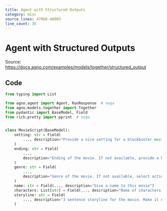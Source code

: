 ```yaml
---
title: Agent with Structured Outputs
category: misc
source_lines: 47968-48003
line_count: 35
---
```


# Agent with Structured Outputs
Source: https://docs.agno.com/examples/models/together/structured_output



## Code

```python cookbook/models/together/structured_output.py
from typing import List

from agno.agent import Agent, RunResponse  # noqa
from agno.models.together import Together
from pydantic import BaseModel, Field
from rich.pretty import pprint  # noqa


class MovieScript(BaseModel):
    setting: str = Field(
        ..., description="Provide a nice setting for a blockbuster movie."
    )
    ending: str = Field(
        ...,
        description="Ending of the movie. If not available, provide a happy ending.",
    )
    genre: str = Field(
        ...,
        description="Genre of the movie. If not available, select action, thriller or romantic comedy.",
    )
    name: str = Field(..., description="Give a name to this movie")
    characters: List[str] = Field(..., description="Name of characters for this movie.")
    storyline: str = Field(
        ..., description="3 sentence storyline for the movie. Make it exciting!"
    )


